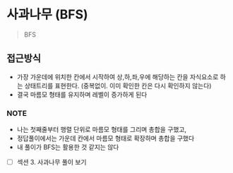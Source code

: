 # 사과나무 (BFS)

> BFS

## 접근방식

- 가장 가운데에 위치한 칸에서 시작하여 상,하,좌,우에 해당하는 칸을 자식요소로 하는 상태트리를 표현한다. (중복없이. 이미 확인한 칸은 다시 확인하지 않는다)
- 결국 마름모 형태를 유지하며 레벨이 증가하게 된다

### NOTE

- 나는 첫째줄부터 행렬 단위로 마름모 형태를 그리며 총합을 구했고,
- 정답풀이에서는 가운데 칸에서 마름모 형태로 확장하며 총합을 구했다
- 내 풀이가 BFS는 활용한 것 같지는 않다
- [ ] 섹션 3. 사과나무 풀이 보기
